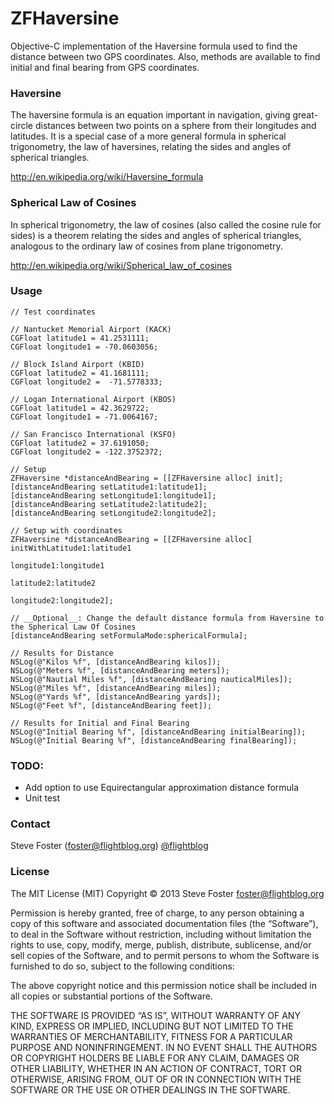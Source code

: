 # ZFHaversine #

Objective-C implementation of the Haversine formula used to find the distance between two GPS 
coordinates. Also, methods are available to find initial and final bearing from GPS coordinates.


### Haversine ###
The haversine formula is an equation important in navigation, giving great-circle distances between two 
points on a sphere from their longitudes and latitudes. It is a special case of a more general formula 
in spherical trigonometry, the law of haversines, relating the sides and angles of spherical triangles.

http://en.wikipedia.org/wiki/Haversine_formula

### Spherical Law of Cosines ###
In spherical trigonometry, the law of cosines (also called the cosine rule for sides) is a theorem 
relating the sides and angles of spherical triangles, analogous to the ordinary law of cosines from 
plane trigonometry.

http://en.wikipedia.org/wiki/Spherical_law_of_cosines


### Usage ###
    
    
    // Test coordinates
    
    // Nantucket Memorial Airport (KACK)
    CGFloat latitude1 = 41.2531111;
    CGFloat longitude1 = -70.0603056;
    
    // Block Island Airport (KBID)
    CGFloat latitude2 = 41.1681111;
    CGFloat longitude2 =  -71.5778333;

    // Logan International Airport (KBOS)
    CGFloat latitude1 = 42.3629722;
    CGFloat longitude1 = -71.0064167;
    
    // San Francisco International (KSFO)
    CGFloat latitude2 = 37.6191050;
    CGFloat longitude2 = -122.3752372;
    
    // Setup
    ZFHaversine *distanceAndBearing = [[ZFHaversine alloc] init];
    [distanceAndBearing setLatitude1:latitude1];
    [distanceAndBearing setLongitude1:longitude1];
    [distanceAndBearing setLatitude2:latitude2];
    [distanceAndBearing setLongitude2:longitude2];
    
    // Setup with coordinates
    ZFHaversine *distanceAndBearing = [[ZFHaversine alloc] initWithLatitude1:latitude1
                                                                  longitude1:longitude1
                                                                   latitude2:latitude2
                                                                  longitude2:longitude2];
    
    // __Optional__: Change the default distance formula from Haversine to the Spherical Law Of Cosines
    [distanceAndBearing setFormulaMode:sphericalFormula];
    
    // Results for Distance    
    NSLog(@"Kilos %f", [distanceAndBearing kilos]);
    NSLog(@"Meters %f", [distanceAndBearing meters]);
    NSLog(@"Nautial Miles %f", [distanceAndBearing nauticalMiles]);
    NSLog(@"Miles %f", [distanceAndBearing miles]);
    NSLog(@"Yards %f", [distanceAndBearing yards]);
    NSLog(@"Feet %f", [distanceAndBearing feet]);
    
    // Results for Initial and Final Bearing
    NSLog(@"Initial Bearing %f", [distanceAndBearing initialBearing]);
    NSLog(@"Initial Bearing %f", [distanceAndBearing finalBearing]);
    
    

### TODO:

* Add option to use Equirectangular approximation distance formula
* Unit test

### Contact

Steve Foster (foster@flightblog.org)
[@flightblog](http://twitter.com/flightblog)

### License

The MIT License (MIT)
Copyright © 2013 Steve Foster <foster@flightblog.org>

Permission is hereby granted, free of charge, to any person obtaining a copy of this software and associated documentation files (the “Software”), to deal in the Software without restriction, including without limitation the rights to use, copy, modify, merge, publish, distribute, sublicense, and/or sell copies of the Software, and to permit persons to whom the Software is furnished to do so, subject to the following conditions:

The above copyright notice and this permission notice shall be included in all copies or substantial portions of the Software.

THE SOFTWARE IS PROVIDED “AS IS”, WITHOUT WARRANTY OF ANY KIND, EXPRESS OR IMPLIED, INCLUDING BUT NOT LIMITED TO THE WARRANTIES OF MERCHANTABILITY, FITNESS FOR A PARTICULAR PURPOSE AND NONINFRINGEMENT. IN NO EVENT SHALL THE AUTHORS OR COPYRIGHT HOLDERS BE LIABLE FOR ANY CLAIM, DAMAGES OR OTHER LIABILITY, WHETHER IN AN ACTION OF CONTRACT, TORT OR OTHERWISE, ARISING FROM, OUT OF OR IN CONNECTION WITH THE SOFTWARE OR THE USE OR OTHER DEALINGS IN THE SOFTWARE.



